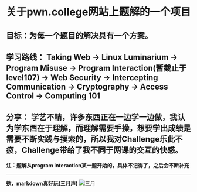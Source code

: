 # 关于pwn.college网站上题解的一个项目
## 目标：为每一个题目的解决具有一个方案。
## 学习路线： Taking Web -> Linux Luminarium -> Program Misuse -> Program Interaction(暂截止于level107) -> Web Security -> Intercepting Communication -> Cryptography -> Access Control -> Computing 101 <br>
## 分享： 学艺不精，许多东西正在一边学一边做，我认为学东西在于理解，而理解需要手操，想要学出成绩是需要不断实践与摸索的，所以我对Challenge乐此不疲，Challenge带给了我不同于网课的交互的快感。<br>
**注：题解从program interaction某一题开始的，具体不记得了，之后会不断补充**
***
**欸，markdown真好玩(三月声)**
![三月](https://picture.gptkong.com/20241026/17569cd81f63254b21aba0be977e8e41e0.jpg)
